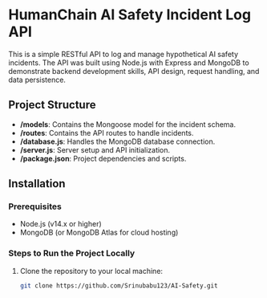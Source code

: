# HumanChain AI Safety Incident Log API

This is a simple RESTful API to log and manage hypothetical AI safety incidents. The API was built using Node.js with Express and MongoDB to demonstrate backend development skills, API design, request handling, and data persistence.

## Project Structure
- **/models**: Contains the Mongoose model for the incident schema.
- **/routes**: Contains the API routes to handle incidents.
- **/database.js**: Handles the MongoDB database connection.
- **/server.js**: Server setup and API initialization.
- **/package.json**: Project dependencies and scripts.

## Installation

### Prerequisites
- Node.js (v14.x or higher)
- MongoDB (or MongoDB Atlas for cloud hosting)

### Steps to Run the Project Locally

1. Clone the repository to your local machine:
   ```bash
   git clone https://github.com/Srinubabu123/AI-Safety.git
